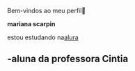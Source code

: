 Bem-vindos ao meu perfil🩷

**mariana scarpin**

estou estudando na[alura](https://www.alura.com.br/)

-aluna da professora Cintia
-
